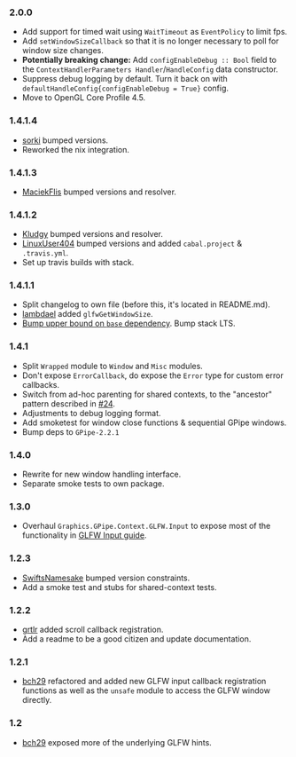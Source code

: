 ### 2.0.0

- Add support for timed wait using `WaitTimeout` as `EventPolicy` to limit fps.
- Add `setWindowSizeCallback` so that it is no longer necessary to poll for
  window size changes.
- **Potentially breaking change:** Add `configEnableDebug :: Bool` field to the
  `ContextHandlerParameters Handler`/`HandleConfig` data constructor.
- Suppress debug logging by default. Turn it back on with
  `defaultHandleConfig{configEnableDebug = True}` config.
- Move to OpenGL Core Profile 4.5.

### 1.4.1.4

- [sorki](https://github.com/sorki) bumped versions.
- Reworked the nix integration.

### 1.4.1.3

- [MaciekFlis](https://github.com/MaciekFlis) bumped versions and resolver.

### 1.4.1.2

- [Kludgy](https://github.com/Kludgy) bumped versions and resolver.
- [LinuxUser404](https://github.com/LinuxUser404) bumped versions and added `cabal.project` & `.travis.yml`.
- Set up travis builds with stack.

### 1.4.1.1

- Split changelog to own file (before this, it's located in README.md).
- [lambdael](https://github.com/lambdael) added `glfwGetWindowSize`.
- [Bump upper bound on `base` dependency](https://github.com/fpco/stackage/issues/2670). Bump stack LTS.

### 1.4.1

- Split `Wrapped` module to `Window` and `Misc` modules.
- Don't expose `ErrorCallback`, do expose the `Error` type for custom error callbacks.
- Switch from ad-hoc parenting for shared contexts, to the "ancestor" pattern described in [#24](https://github.com/plredmond/GPipe-GLFW/issues/24#issuecomment-299681824).
- Adjustments to debug logging format.
- Add smoketest for window close functions & sequential GPipe windows.
- Bump deps to `GPipe-2.2.1`

### 1.4.0

- Rewrite for new window handling interface.
- Separate smoke tests to own package.

### 1.3.0

- Overhaul `Graphics.GPipe.Context.GLFW.Input` to expose most of the functionality in [GLFW Input guide](http://www.glfw.org/docs/latest/input_guide.html).

### 1.2.3

- [SwiftsNamesake](https://github.com/SwiftsNamesake) bumped version constraints.
- Add a smoke test and stubs for shared-context tests.

### 1.2.2

- [grtlr](https://github.com/grtlr) added scroll callback registration.
- Add a readme to be a good citizen and update documentation.

### 1.2.1

- [bch29](https://github.com/bch29) refactored and added new GLFW input callback registration functions as well as the `unsafe` module to access the GLFW window directly.

### 1.2

- [bch29](https://github.com/bch29) exposed more of the underlying GLFW hints.
